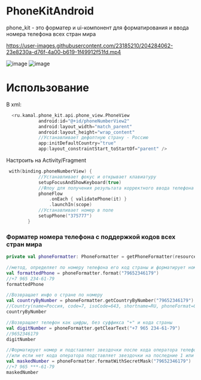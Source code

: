 # PhoneKitAndroid
phone_kit - это форматер и ui-компонент для форматирования и ввода номера телефона всех стран мира

https://user-images.githubusercontent.com/23185210/204284062-23e8230a-d76f-4a00-b619-1f49912f51fd.mp4

![image](https://user-images.githubusercontent.com/23185210/204283813-94c2513f-ed87-484f-b103-e46998330866.png)
![image](https://user-images.githubusercontent.com/23185210/204283860-bbcbc9f8-6b46-4b07-99c3-de2862a44204.png)

# Использование
 
В xml:



```kotlin
  <ru.kamal.phone_kit.api.phone_view.PhoneView
            android:id="@+id/phoneNumberView2"
            android:layout_width="match_parent"
            android:layout_height="wrap_content"
            //Устанавливает дефолтную страну - Россию
            app:initDefaultCountry="true"
            app:layout_constraintStart_toStartOf="parent" />
```
Настроить на Activity/Fragment

```kotlin
 with(binding.phoneNumberView) {
            //Устанавливает фокус и открывает клавиатуру
            setupFocusAndShowKeyboard(true)
            //Флоу для получения результата корректного ввода телефона
            phoneFlow
                .onEach { validatePhone(it) }
                .launchIn(scope)          
            //Устанавливает номер в поле
            setupPhone("375777")
        }
```

### Форматер номера телефона с поддержкой кодов всех стран мира
 
```kotlin
private val phoneFormatter: PhoneFormatter = getPhoneFormatter(resources) 

//метод, определяет по номеру телефона его код страны и форматирует номер по маске этой страны
val formattedPhone = phoneFormatter.format("79652346179")
//+7 965 234-61-79
formattedPhone

//Возвращает инфо о стране по номеру
val countryByNumber = phoneFormatter.getCountryByNumber("79652346179")
//Country(name=Россия, code=7, isoCode=643, shortname=RU, phoneFormat=000 000-00-00, maxPhoneLength=10)
countryByNumber

//Возвращает телефон как цифры, без суффикса "+" и кода страны
val digitNumber = phoneFormatter.getClearText("+7 965 234-61-79")
//9652346179
digitNumber

//Форматирует номер и подставляет звездочки после кода оператора телефона 
//или если нет кода оператора подставляет звездочки на последние 1 или 2 цифры номера
val maskedNumber = phoneFormatter.formatWithSecretMask("79652346179")
//+7 965 ***-61-79
maskedNumber

```
